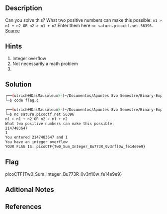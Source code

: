 ## Description
Can you solve this? What two positive numbers can make this possible: `n1 > n1 + n2 OR n2 > n1 + n2` Enter them here `nc saturn.picoctf.net 56396`. [Source](https://artifacts.picoctf.net/c/455/flag.c)

## Hints
1. Integer overflow
2. Not necessarily a math problem
3. 
## Solution
```bash
┌──(ulrich㉿DasMausoleum)-[~/Documentos/Apuntes 8vo Semestre/Binary-Explotation]
└─$ code flag.c 
                                                                                   
┌──(ulrich㉿DasMausoleum)-[~/Documentos/Apuntes 8vo Semestre/Binary-Explotation]
└─$ nc saturn.picoctf.net 56396
n1 > n1 + n2 OR n2 > n1 + n2 
What two positive numbers can make this possible: 
2147483647                                  
1
You entered 2147483647 and 1
You have an integer overflow
YOUR FLAG IS: picoCTF{Tw0_Sum_Integer_Bu773R_0v3rfl0w_fe14e9e9}

```

## Flag
picoCTF{Tw0_Sum_Integer_Bu773R_0v3rfl0w_fe14e9e9}

## Aditional Notes

## References
